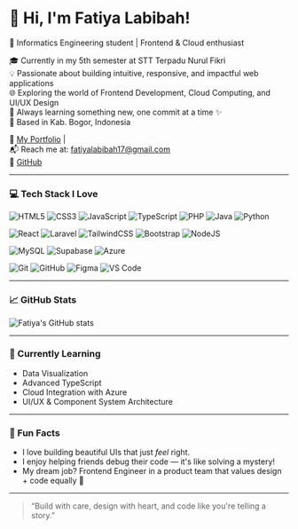 # 👋 Hi, I'm Fatiya Labibah!
🌸 Informatics Engineering student | Frontend & Cloud enthusiast

🎓 Currently in my 5th semester at STT Terpadu Nurul Fikri  
💡 Passionate about building intuitive, responsive, and impactful web applications  
🌐 Exploring the world of Frontend Development, Cloud Computing, and UI/UX Design  
🧠 Always learning something new, one commit at a time ✨  
📍 Based in Kab. Bogor, Indonesia  

📁 [My Portfolio](https://fatiyapage.vercel.app/) |  
📬 Reach me at: fatiyalabibah17@gmail.com  
🔗 [GitHub](https://github.com/fatiya17)

---

### 💻 Tech Stack I Love
<!-- Badges from https://github.com/Ileriayo/markdown-badges -->
![HTML5](https://img.shields.io/badge/html5-F26207?style=for-the-badge&logo=html5&logoColor=white)
![CSS3](https://img.shields.io/badge/css3-1572B6?style=for-the-badge&logo=css3&logoColor=white)
![JavaScript](https://img.shields.io/badge/javascript-F7DF1E?style=for-the-badge&logo=javascript&logoColor=black)
![TypeScript](https://img.shields.io/badge/typescript-3178C6?style=for-the-badge&logo=typescript&logoColor=white)
![PHP](https://img.shields.io/badge/php-777BB4?style=for-the-badge&logo=php&logoColor=white)
![Java](https://img.shields.io/badge/java-ED8B00?style=for-the-badge&logo=openjdk&logoColor=white)
![Python](https://img.shields.io/badge/python-3776AB?style=for-the-badge&logo=python&logoColor=yellow)

![React](https://img.shields.io/badge/react-61DAFB?style=for-the-badge&logo=react&logoColor=black)
![Laravel](https://img.shields.io/badge/laravel-FF2D20?style=for-the-badge&logo=laravel&logoColor=white)
![TailwindCSS](https://img.shields.io/badge/tailwindcss-06B6D4?style=for-the-badge&logo=tailwind-css&logoColor=white)
![Bootstrap](https://img.shields.io/badge/bootstrap-7952B3?style=for-the-badge&logo=bootstrap&logoColor=white)
![NodeJS](https://img.shields.io/badge/node.js-339933?style=for-the-badge&logo=node.js&logoColor=white)

![MySQL](https://img.shields.io/badge/mysql-005C84?style=for-the-badge&logo=mysql&logoColor=white)
![Supabase](https://img.shields.io/badge/supabase-3ECF8E?style=for-the-badge&logo=supabase&logoColor=black)
![Azure](https://img.shields.io/badge/azure-0078D4?style=for-the-badge&logo=microsoftazure&logoColor=white)

![Git](https://img.shields.io/badge/git-F05032?style=for-the-badge&logo=git&logoColor=white)
![GitHub](https://img.shields.io/badge/github-181717?style=for-the-badge&logo=github&logoColor=white)
![Figma](https://img.shields.io/badge/figma-F24E1E?style=for-the-badge&logo=figma&logoColor=white)
![VS Code](https://img.shields.io/badge/vscode-007ACC?style=for-the-badge&logo=visualstudiocode&logoColor=white)

---

### 📈 GitHub Stats
<!-- Stats from https://github.com/anuraghazra/github-readme-stats -->
![Fatiya's GitHub stats](https://github-readme-stats.vercel.app/api?username=fatiya17&show_icons=true&theme=radical&hide_border=false&count_private=true)

---

### 🌱 Currently Learning
- Data Visualization
- Advanced TypeScript
- Cloud Integration with Azure
- UI/UX & Component System Architecture

---

### 💖 Fun Facts
- I love building beautiful UIs that just *feel* right.
- I enjoy helping friends debug their code — it's like solving a mystery!
- My dream job? Frontend Engineer in a product team that values design + code equally 🌸

---

> “Build with care, design with heart, and code like you're telling a story.”

